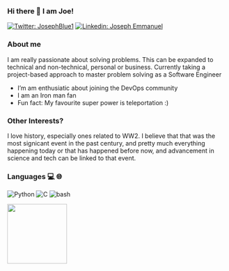 ### Hi there 👋 I am Joe!

[![Twitter: JosephBlue1](https://img.shields.io/twitter/follow/JosephBlue1?style=social)](https://twitter.com/JosephBlue1)
[![Linkedin: Joseph Emmanuel](https://img.shields.io/badge/Joseph-Emmanuel-blue?style=flat-square&logo=Linkedin&logoColor=white&link=https://www.linkedin.com/in/joseph-emmanuel-i/)](https://www.linkedin.com/in/joseph-emmanuel-i/)

### About me
I am really passionate about solving problems. This can be expanded to technical and non-technical, personal or business. 
Currently taking a project-based approach to master problem solving as a Software Engineer
- I’m am enthusiatic about joining the DevOps community
- I am an Iron man fan
- Fun fact: My favourite super power is teleportation :)

### Other Interests?
I love history, especially ones related to WW2. I believe that that was the most signicant event in the past century, and pretty much everything happening today or that has happened before now, and advancement in science and tech can be linked to that event.

### Languages 💻 🌐
![Python](https://img.shields.io/badge/-python-fff?style=flat&logo=python)
![C](https://img.shields.io/badge/-C-fff?&logo=C)
![bash](https://img.shields.io/badge/-bash-fff?&logo=bash)


<img height="137px" src="https://github-readme-stats.vercel.app/api/top-langs/?username=dnjoe96&hide=html&hide_title=true&hide_border=true&layout=compact&langs_count=7&exclude_repo=comp426,Redventures-Movie-Quotes&text_color=000&icon_color=fff&bg_color=0,52fa5a,4dfcff,c64dff&theme=graywhite"/></a>

